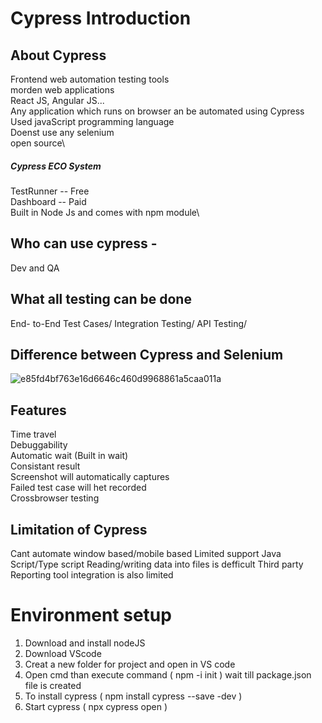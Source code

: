 # Cypress Introduction

## About Cypress
Frontend web automation testing tools\
morden web applications\
React JS, Angular JS...\
Any application which runs on browser an be automated using Cypress\
Used javaScript programming language\
Doenst use any selenium\
open source\
##### Cypress ECO System
TestRunner -- Free\
Dashboard -- Paid\
Built in Node Js and comes with npm module\

## Who can use cypress - 
Dev and QA
## What all testing can be done
End- to-End Test Cases/
Integration Testing/
API Testing/

## Difference between Cypress and Selenium
![e85fd4bf763e16d6646c460d9968861a5caa011a](https://github.com/Sachinnayak0712/CyPress-Automation/assets/66566069/c630abb5-1cf8-458d-83ba-b578d844737c)

## Features
Time travel\
Debuggability\
Automatic wait (Built in wait)\
Consistant result\
Screenshot will automatically captures\
Failed test case will het recorded\
Crossbrowser testing

## Limitation of Cypress
Cant automate window based/mobile based
Limited support
Java Script/Type script
Reading/writing data into files is defficult
Third party Reporting tool integration is also limited 


# Environment setup
1) Download and install nodeJS
2) Download VScode
3) Creat a new folder for project and open in VS code
4) Open cmd than execute command ( npm -i init ) wait till package.json file is created
5) To install cypress ( npm install cypress --save -dev )
6) Start cypress ( npx cypress open )
